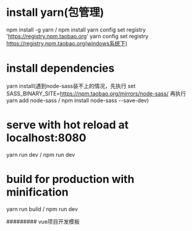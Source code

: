 # install yarn(包管理)
npm install -g yarn / npm install
yarn config set registry 'https://registry.npm.taobao.org'
yarn config set registry https://registry.npm.taobao.org(windows系统下)

# install dependencies
yarn install(遇到node-sass装不上的情况，先执行 set SASS_BINARY_SITE=https://npm.taobao.org/mirrors/node-sass/ 再执行 yarn add node-sass / npm install node-sass --save-dev)

# serve with hot reload at localhost:8080
yarn run dev / npm run dev

# build for production with minification
yarn run build / npm run dev


######### vue项目开发模板